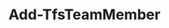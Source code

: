 ﻿---
title: Add-TfsTeamMember
breadcrumbs: [ "Team", "TeamMember" ]
parent: "Team.TeamMember"
description: "Adds new members to a team."
remarks: 
parameterSets: 
  "_All_": [ Collection, Member, Project, Team ] 
  "__AllParameterSets":  
    Member: 
      type: "object"  
      position: "0"  
      required: true  
    Team: 
      type: "object"  
      position: "1"  
    Collection: 
      type: "object"  
    Project: 
      type: "object" 
parameters: 
  - name: "Member" 
    description: "Specifies the member (user or group) to add to the given team." 
    required: true 
    globbing: false 
    pipelineInput: "true (ByValue)" 
    position: 0 
    type: "object" 
  - name: "Team" 
    description: "Specifies the team to which the member is added." 
    globbing: false 
    position: 1 
    type: "object" 
  - name: "Project" 
    description: "Specifies the name of the Team Project, its ID (a GUID), or a Microsoft.TeamFoundation.Core.WebApi.TeamProject object to connect to. When omitted, it defaults to the connection set by Connect-TfsTeamProject (if any). For more details, see the Get-TfsTeamProject cmdlet." 
    globbing: false 
    type: "object" 
  - name: "Collection" 
    description: "Specifies the URL to the Team Project Collection or Azure DevOps Organization to connect to, a TfsTeamProjectCollection object (Windows PowerShell only), or a VssConnection object. You can also connect to an Azure DevOps Services organizations by simply providing its name instead of the full URL. For more details, see the Get-TfsTeamProjectCollection cmdlet. When omitted, it defaults to the connection set by Connect-TfsTeamProjectCollection (if any)." 
    globbing: false 
    type: "object"
inputs: 
  - type: "System.Object" 
    description: "Specifies the member (user or group) to add to the given team."
outputs: 
  - type: "TfsCmdlets.HttpClient.TeamAdmins" 
    description: 
notes: 
relatedLinks: 
  - text: "Online Version:" 
    uri: "https://tfscmdlets.dev/Cmdlets/Team/TeamMember/Add-TfsTeamMember"
aliases: 
examples: 
---
